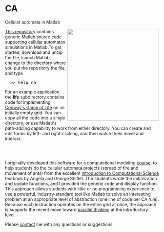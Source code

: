 CA
==

Cellular automata in Matlab


<image height=300 align=right src="life.png">

<a href="https://github.com/simondlevy/CA">This repository</a>  contains generic Matlab source code 
supporting cellular automaton simulations in Matlab.To get started, download
and unzip the file, launch Matlab, change to the directory where you put the repository
the file, and type

<pre>
  >> help ca
</pre>

For an example application, the <b>life</b> subdirectory 
contains code for implementing
<a href="http://www.youtube.com/watch?v=0XI6s-TGzSs&hd=1">
Conway's Game of Life</a> on an initially empty grid. You can copy all the code
into a single directory, or use Matlab's path-adding capability to work from
either directory.  You can create and edit forms by left- and right-clicking,
and then watch them move and interact.

<br><br>

I originally developed this software for a computational modeling
<a href="http://home.wlu.edu/~levys/courses/cs102w2011">
course</a>, to help students do the
cellular automata projects (spread of fire and movement of ants) from the
excellent <a href="http://press.princeton.edu/titles/8215.html">
Introduction to Computational Science</a> textbook
by Angela and George Shiflet. The students wrote the initialization and 
update functions, and I provided the generic code and display function.
This approach allows students with little or no programming experience to
use a powerful, industry-standard tool like Matlab to solve an
interesting problem at an appropriate level of abstraction (one line of code
per CA rule).  Because each instruction operates on the entire grid at once,
the approach is supports the recent move toward
<a href="http://portal.acm.org/citation.cfm?id=1504177">parallel thinking</a>
at the introductory level.


<p>
Please <a href="mailto:simon.d.levy@gmail.com">contact</a> me with any questions or 
suggestions.
</body>

